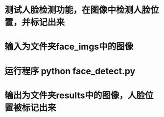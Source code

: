 # 测试人脸检测功能，在图像中检测人脸位置，并标记出来

# 输入为文件夹face_imgs中的图像

# 运行程序 python face_detect.py

# 输出为文件夹results中的图像，人脸位置被标记出来